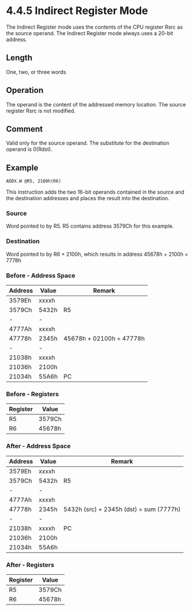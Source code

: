 # 4.4.5 Indirect Register Mode

The Indirect Register mode uses the contents of the CPU register Rsrc as the source operand. The Indirect Register
mode always uses a 20-bit address.

## Length

One, two, or three words

## Operation

The operand is the content of the addressed memory location. The source register Rsrc is not modified.

## Comment

Valid only for the source operand. The substitute for the destination operand is 0(Rdst).

## Example

`ADDX.W @R5, 2100h(R6)`

This instruction adds the two 16-bit operands contained in the source and the destination addresses and places the
result into the destination.

### Source

Word pointed to by R5. R5 contains address 3579Ch for this example.

### Destination

Word pointed to by R6 + 2100h, which results in address 45678h + 2100h = 7778h

### Before - Address Space

| Address | Value | Remark                   |
| ------- | ----- | ------------------------ |
| 3579Eh  | xxxxh |                          |
| 3579Ch  | 5432h | R5                       |
| -       | -     |                          |
| 4777Ah  | xxxxh |                          |
| 47778h  | 2345h | 45678h + 02100h = 47778h |
| -       | -     |                          |
| 21038h  | xxxxh |                          |
| 21036h  | 2100h |                          |
| 21034h  | 55A6h | PC                       |

### Before - Registers

| Register | Value  |
| -------- | ------ |
| R5       | 3579Ch |
| R6       | 45678h |

### After - Address Space

| Address | Value | Remark                                  |
| ------- | ----- | --------------------------------------- |
| 3579Eh  | xxxxh |                                         |
| 3579Ch  | 5432h | R5                                      |
| -       | -     |                                         |
| 4777Ah  | xxxxh |                                         |
| 47778h  | 2345h | 5432h (src) + 2345h (dst) = sum (7777h) |
| -       | -     |                                         |
| 21038h  | xxxxh | PC                                      |
| 21036h  | 2100h |                                         |
| 21034h  | 55A6h |                                         |

### After - Registers

| Register | Value  |
| -------- | ------ |
| R5       | 3579Ch |
| R6       | 45678h |
